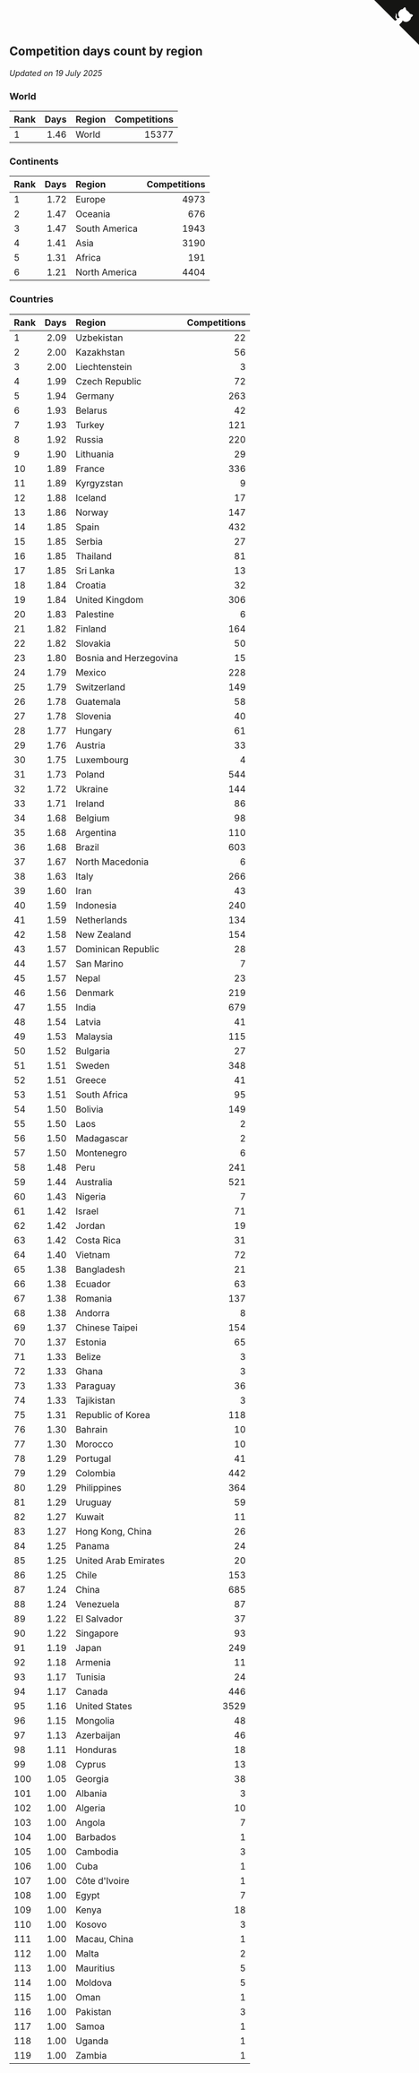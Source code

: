## Competition days count by region

*Updated on 19 July 2025*


### World

| Rank | Days | Region | Competitions |
| :--- | ---: | :--- | ---: |
| 1 | 1.46 | World | 15377 |

### Continents

| Rank | Days | Region | Competitions |
| :--- | ---: | :--- | ---: |
| 1 | 1.72 | Europe | 4973 |
| 2 | 1.47 | Oceania | 676 |
| 3 | 1.47 | South America | 1943 |
| 4 | 1.41 | Asia | 3190 |
| 5 | 1.31 | Africa | 191 |
| 6 | 1.21 | North America | 4404 |

### Countries

| Rank | Days | Region | Competitions |
| :--- | ---: | :--- | ---: |
| 1 | 2.09 | Uzbekistan | 22 |
| 2 | 2.00 | Kazakhstan | 56 |
| 3 | 2.00 | Liechtenstein | 3 |
| 4 | 1.99 | Czech Republic | 72 |
| 5 | 1.94 | Germany | 263 |
| 6 | 1.93 | Belarus | 42 |
| 7 | 1.93 | Turkey | 121 |
| 8 | 1.92 | Russia | 220 |
| 9 | 1.90 | Lithuania | 29 |
| 10 | 1.89 | France | 336 |
| 11 | 1.89 | Kyrgyzstan | 9 |
| 12 | 1.88 | Iceland | 17 |
| 13 | 1.86 | Norway | 147 |
| 14 | 1.85 | Spain | 432 |
| 15 | 1.85 | Serbia | 27 |
| 16 | 1.85 | Thailand | 81 |
| 17 | 1.85 | Sri Lanka | 13 |
| 18 | 1.84 | Croatia | 32 |
| 19 | 1.84 | United Kingdom | 306 |
| 20 | 1.83 | Palestine | 6 |
| 21 | 1.82 | Finland | 164 |
| 22 | 1.82 | Slovakia | 50 |
| 23 | 1.80 | Bosnia and Herzegovina | 15 |
| 24 | 1.79 | Mexico | 228 |
| 25 | 1.79 | Switzerland | 149 |
| 26 | 1.78 | Guatemala | 58 |
| 27 | 1.78 | Slovenia | 40 |
| 28 | 1.77 | Hungary | 61 |
| 29 | 1.76 | Austria | 33 |
| 30 | 1.75 | Luxembourg | 4 |
| 31 | 1.73 | Poland | 544 |
| 32 | 1.72 | Ukraine | 144 |
| 33 | 1.71 | Ireland | 86 |
| 34 | 1.68 | Belgium | 98 |
| 35 | 1.68 | Argentina | 110 |
| 36 | 1.68 | Brazil | 603 |
| 37 | 1.67 | North Macedonia | 6 |
| 38 | 1.63 | Italy | 266 |
| 39 | 1.60 | Iran | 43 |
| 40 | 1.59 | Indonesia | 240 |
| 41 | 1.59 | Netherlands | 134 |
| 42 | 1.58 | New Zealand | 154 |
| 43 | 1.57 | Dominican Republic | 28 |
| 44 | 1.57 | San Marino | 7 |
| 45 | 1.57 | Nepal | 23 |
| 46 | 1.56 | Denmark | 219 |
| 47 | 1.55 | India | 679 |
| 48 | 1.54 | Latvia | 41 |
| 49 | 1.53 | Malaysia | 115 |
| 50 | 1.52 | Bulgaria | 27 |
| 51 | 1.51 | Sweden | 348 |
| 52 | 1.51 | Greece | 41 |
| 53 | 1.51 | South Africa | 95 |
| 54 | 1.50 | Bolivia | 149 |
| 55 | 1.50 | Laos | 2 |
| 56 | 1.50 | Madagascar | 2 |
| 57 | 1.50 | Montenegro | 6 |
| 58 | 1.48 | Peru | 241 |
| 59 | 1.44 | Australia | 521 |
| 60 | 1.43 | Nigeria | 7 |
| 61 | 1.42 | Israel | 71 |
| 62 | 1.42 | Jordan | 19 |
| 63 | 1.42 | Costa Rica | 31 |
| 64 | 1.40 | Vietnam | 72 |
| 65 | 1.38 | Bangladesh | 21 |
| 66 | 1.38 | Ecuador | 63 |
| 67 | 1.38 | Romania | 137 |
| 68 | 1.38 | Andorra | 8 |
| 69 | 1.37 | Chinese Taipei | 154 |
| 70 | 1.37 | Estonia | 65 |
| 71 | 1.33 | Belize | 3 |
| 72 | 1.33 | Ghana | 3 |
| 73 | 1.33 | Paraguay | 36 |
| 74 | 1.33 | Tajikistan | 3 |
| 75 | 1.31 | Republic of Korea | 118 |
| 76 | 1.30 | Bahrain | 10 |
| 77 | 1.30 | Morocco | 10 |
| 78 | 1.29 | Portugal | 41 |
| 79 | 1.29 | Colombia | 442 |
| 80 | 1.29 | Philippines | 364 |
| 81 | 1.29 | Uruguay | 59 |
| 82 | 1.27 | Kuwait | 11 |
| 83 | 1.27 | Hong Kong, China | 26 |
| 84 | 1.25 | Panama | 24 |
| 85 | 1.25 | United Arab Emirates | 20 |
| 86 | 1.25 | Chile | 153 |
| 87 | 1.24 | China | 685 |
| 88 | 1.24 | Venezuela | 87 |
| 89 | 1.22 | El Salvador | 37 |
| 90 | 1.22 | Singapore | 93 |
| 91 | 1.19 | Japan | 249 |
| 92 | 1.18 | Armenia | 11 |
| 93 | 1.17 | Tunisia | 24 |
| 94 | 1.17 | Canada | 446 |
| 95 | 1.16 | United States | 3529 |
| 96 | 1.15 | Mongolia | 48 |
| 97 | 1.13 | Azerbaijan | 46 |
| 98 | 1.11 | Honduras | 18 |
| 99 | 1.08 | Cyprus | 13 |
| 100 | 1.05 | Georgia | 38 |
| 101 | 1.00 | Albania | 3 |
| 102 | 1.00 | Algeria | 10 |
| 103 | 1.00 | Angola | 7 |
| 104 | 1.00 | Barbados | 1 |
| 105 | 1.00 | Cambodia | 3 |
| 106 | 1.00 | Cuba | 1 |
| 107 | 1.00 | Côte d'Ivoire | 1 |
| 108 | 1.00 | Egypt | 7 |
| 109 | 1.00 | Kenya | 18 |
| 110 | 1.00 | Kosovo | 3 |
| 111 | 1.00 | Macau, China | 1 |
| 112 | 1.00 | Malta | 2 |
| 113 | 1.00 | Mauritius | 5 |
| 114 | 1.00 | Moldova | 5 |
| 115 | 1.00 | Oman | 1 |
| 116 | 1.00 | Pakistan | 3 |
| 117 | 1.00 | Samoa | 1 |
| 118 | 1.00 | Uganda | 1 |
| 119 | 1.00 | Zambia | 1 |


<a href="https://github.com/JustinTimeCuber/wca_statistics" class="github-corner" aria-label="View source on Github"><svg width="80" height="80" viewBox="0 0 250 250" style="fill:#151513; color:#fff; position: absolute; top: 0; border: 0; right: 0;" aria-hidden="true"><path d="M0,0 L115,115 L130,115 L142,142 L250,250 L250,0 Z"></path><path d="M128.3,109.0 C113.8,99.7 119.0,89.6 119.0,89.6 C122.0,82.7 120.5,78.6 120.5,78.6 C119.2,72.0 123.4,76.3 123.4,76.3 C127.3,80.9 125.5,87.3 125.5,87.3 C122.9,97.6 130.6,101.9 134.4,103.2" fill="currentColor" style="transform-origin: 130px 106px;" class="octo-arm"></path><path d="M115.0,115.0 C114.9,115.1 118.7,116.5 119.8,115.4 L133.7,101.6 C136.9,99.2 139.9,98.4 142.2,98.6 C133.8,88.0 127.5,74.4 143.8,58.0 C148.5,53.4 154.0,51.2 159.7,51.0 C160.3,49.4 163.2,43.6 171.4,40.1 C171.4,40.1 176.1,42.5 178.8,56.2 C183.1,58.6 187.2,61.8 190.9,65.4 C194.5,69.0 197.7,73.2 200.1,77.6 C213.8,80.2 216.3,84.9 216.3,84.9 C212.7,93.1 206.9,96.0 205.4,96.6 C205.1,102.4 203.0,107.8 198.3,112.5 C181.9,128.9 168.3,122.5 157.7,114.1 C157.9,116.9 156.7,120.9 152.7,124.9 L141.0,136.5 C139.8,137.7 141.6,141.9 141.8,141.8 Z" fill="currentColor" class="octo-body"></path></svg></a><style>.github-corner:hover .octo-arm{animation:octocat-wave 560ms ease-in-out}@keyframes octocat-wave{0%,100%{transform:rotate(0)}20%,60%{transform:rotate(-25deg)}40%,80%{transform:rotate(10deg)}}@media (max-width:500px){.github-corner:hover .octo-arm{animation:none}.github-corner .octo-arm{animation:octocat-wave 560ms ease-in-out}}</style>
